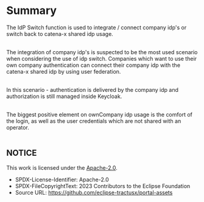 # Summary

The IdP Switch function is used to integrate / connect company idp's or switch back to catena-x shared idp usage.  
<br>

The integration of company idp's is suspected to be the most used scenario when considering the use of idp switch. Companies which want to use their own company authentication can connect their company idp with the catena-x shared idp by using user federation.  
<br>

In this scenario - authentication is delivered by the company idp and authorization is still managed inside Keycloak.  
<br>

The biggest positive element on ownCompany idp usage is the comfort of the login, as well as the user credentials which are not shared with an operator.  
<br>

## NOTICE

This work is licensed under the [Apache-2.0](https://www.apache.org/licenses/LICENSE-2.0).

- SPDX-License-Identifier: Apache-2.0
- SPDX-FileCopyrightText: 2023 Contributors to the Eclipse Foundation
- Source URL: https://github.com/eclipse-tractusx/portal-assets
